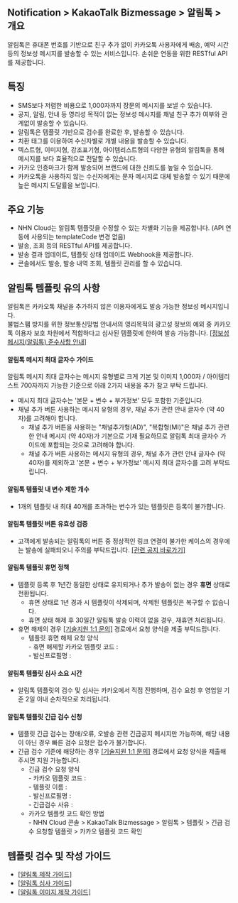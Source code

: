 ## Notification > KakaoTalk Bizmessage > 알림톡 > 개요

알림톡은 휴대폰 번호를 기반으로 친구 추가 없이 카카오톡 사용자에게 배송, 예약 시간 등의 정보성 메시지를 발송할 수 있는 서비스입니다.
손쉬운 연동을 위한 RESTful API를 제공합니다.

## 특징
* SMS보다 저렴한 비용으로 1,000자까지 장문의 메시지를 보낼 수 있습니다.
* 공지, 알림, 안내 등 영리성 목적이 없는 정보성 메시지를 채널 친구 추가 여부와 관계없이 발송할 수 있습니다.
* 알림톡은 템플릿 기반으로 검수를 완료한 후, 발송할 수 있습니다.
* 치환 태그를 이용하여 수신자별로 개별 내용을 발송할 수 있습니다.
* 텍스트형, 이미지형, 강조표기형, 아이템리스트형의 다양한 유형의 알림톡을 통해 메시지를 보다 효율적으로 전달할 수 있습니다.
* 카카오 인증마크가 함께 발송되어 브랜드에 대한 신뢰도를 높일 수 있습니다.
* 카카오톡을 사용하지 않는 수신자에게는 문자 메시지로 대체 발송할 수 있기 때문에 높은 메시지 도달률을 보입니다.

## 주요 기능
* NHN Cloud는 알림톡 템플릿을 수정할 수 있는 차별화 기능을 제공합니다. (API 연동에 사용되는 templateCode 변경 없음)
* 발송, 조회 등의 RESTful API를 제공합니다.
* 발송 결과 업데이트, 템플릿 상태 업데이트 Webhook을 제공합니다.
* 콘솔에서도 발송, 발송 내역 조회, 템플릿 관리를 할 수 있습니다.

## 알림톡 템플릿 유의 사항
알림톡은 카카오톡 채널을 추가하지 않은 이용자에게도 발송 가능한 정보성 메시지입니다.<br/> 불법스팸 방지를 위한 정보통신망법 안내서의 영리목적의 광고성 정보의 예외 중 카카오톡 이용자 보호 차원에서 적합하다고 심사된 템플릿에 한하여 발송 가능합니다. [[정보성 메시지(알림톡) 준수사항 안내]](https://cs.kakao.com/helps?articleId=1073203715&service=159&category=503&device=1871&locale=ko)

#### 알림톡 메시지 최대 글자수 가이드
알림톡 메시지 최대 글자수는 메시지 유형별로 크게 기본 및 이미지 1,000자 / 아이템리스트 700자까지 가능한 기준으로 아래 2가지 내용을 추가 참고 부탁 드립니다. 
* 메시지 최대 글자수는 '본문 + 변수 + 부가정보' 모두 포함한 기준입니다. 
* 채널 추가 버튼 사용하는 메시지 유형의 경우, 채널 추가 관련 안내 글자수 (약 40자)를 고려해야 합니다. 
  * 채널 추가 버튼을 사용하는 "채널추가형(AD)", "복합형(MI)"은 채널 추가 관련한 안내 메시지 (약 40자)가 기본으로 기재 필요하므로 알림톡 최대 글자수 가이드에 포함되는 것으로 고려해야 합니다.
  * 채널 추가 버튼 사용하는 메시지 유형의 경우, 채널 추가 관련 안내 글자수 (약 40자)를 제외하고 '본문 + 변수 + 부가정보' 메시지 최대 글자수를 고려 부탁드립니다.

#### 알림톡 템플릿 내 변수 제한 개수
* 1개의 템플릿 내 최대 40개를 초과하는 변수가 있는 템플릿은 등록이 불가합니다.

#### 알림톡 템플릿 버튼 유효성 검증
* 고객에게 발송되는 알림톡의 버튼 중 정상적인 링크 연결이 불가한 케이스의 경우에는 발송에 실패되오니 주의를 부탁드립니다. [[관련 공지 바로가기]](https://www.nhncloud.com/kr/support/notice/detail/5287)

#### 알림톡 템플릿 휴면 정책
* 템플릿 등록 후 1년간 동일한 상태로 유지되거나 추가 발송이 없는 경우 **휴면** 상태로 전환됩니다.
  * 휴면 상태로 1년 경과 시 템플릿이 삭제되며, 삭제된 템플릿은 복구할 수 없습니다.
  * 휴면 상태 해제 후 30일간 알림톡 발송 이력이 없을 경우, 재휴면 처리됩니다.
* 휴면 해제의 경우 [[기술지원 1:1 문의]](https://www.nhncloud.com/kr/support/inquiry) 경로에서 요청 양식을 제출 부탁드립니다.
  * 템플릿 휴면 해제 요청 양식<br/>- 휴면 해제할 카카오 템플릿 코드 :<br/> - 발신프로필명 :

#### 알림톡 템플릿 심사 소요 시간
* 알림톡 템플릿의 검수 및 심사는 카카오에서 직접 진행하며, 검수 요청 후 영업일 기준 2일 이내 순차적으로 처리됩니다.

#### 알림톡 템플릿 긴급 검수 신청
* 템플릿 긴급 검수는 장애/오류, 오발송 관련 긴급공지 메시지만 가능하며, 해당 내용이 아닌 경우 빠른 검수 요청은 접수가 불가합니다.
* 긴급 검수 기준에 해당하는 경우 [[기술지원 1:1 문의]](https://www.nhncloud.com/kr/support/inquiry) 경로에서 요청 양식을 제출해 주시면 지원 가능합니다.
  * 긴급 검수 요청 양식<br/>- 카카오 템플릿 코드 :<br/> - 템플릿 이름 :<br/> - 발신프로필명 :<br/>- 긴급검수 사유 :
  * 카카오 템플릿 코드 확인 방법<br/>- NHN Cloud 콘솔 > KakaoTalk Bizmessage > 알림톡 > 템플릿 > 긴급 검수 요청할 템플릿 > 카카오 템플릿 코드 확인

## 템플릿 검수 및 작성 가이드
* [[알림톡 제작 가이드]](https://kakaobusiness.gitbook.io/main/ad/bizmessage/notice-friend/content-guide)
* [[알림톡 심사 가이드]](https://kakaobusiness.gitbook.io/main/ad/bizmessage/notice-friend/audit)
* [[알림톡 이미지 제작 가이드]](https://kakaobusiness.gitbook.io/main/ad/bizmessage/notice-friend/content-guide/image)
  


